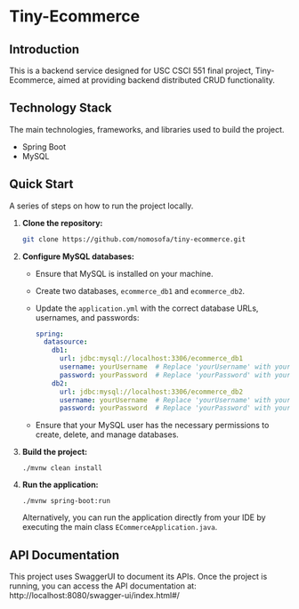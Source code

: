 # Tiny-Ecommerce

## Introduction
This is a backend service designed for USC CSCI 551 final project, Tiny-Ecommerce, aimed at providing backend distributed CRUD functionality.

## Technology Stack
The main technologies, frameworks, and libraries used to build the project.
- Spring Boot
- MySQL

## Quick Start
A series of steps on how to run the project locally.
1. **Clone the repository:**
   ```bash
   git clone https://github.com/nomosofa/tiny-ecommerce.git
   ```
2. **Configure MySQL databases:**
    - Ensure that MySQL is installed on your machine.
    - Create two databases, `ecommerce_db1` and `ecommerce_db2`.
    - Update the `application.yml` with the correct database URLs, usernames, and passwords:
        
        ```yaml
        spring:
          datasource:
            db1:
              url: jdbc:mysql://localhost:3306/ecommerce_db1
              username: yourUsername  # Replace 'yourUsername' with your MySQL username
              password: yourPassword  # Replace 'yourPassword' with your MySQL password
            db2:
              url: jdbc:mysql://localhost:3306/ecommerce_db2
              username: yourUsername  # Replace 'yourUsername' with your MySQL username
              password: yourPassword  # Replace 'yourPassword' with your MySQL password
        
        ```
        
    - Ensure that your MySQL user has the necessary permissions to create, delete, and manage databases.
3. **Build the project:**
    
    ```
    ./mvnw clean install
    ```
    
4. **Run the application:**
    
    ```
    ./mvnw spring-boot:run
    ```
    
    Alternatively, you can run the application directly from your IDE by executing the main class 
    `ECommerceApplication.java`.

## API Documentation
This project uses SwaggerUI to document its APIs. Once the project is running, you can access the API documentation at:
http://localhost:8080/swagger-ui/index.html#/
